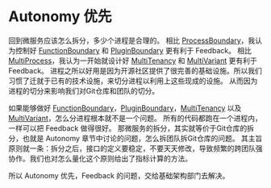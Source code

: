 # Autonomy 优先

回到微服务应该怎么拆分，多少个进程是合理的。
相比 [ProcessBoundary](./ProcessBoundary/README.md)，我认为控制好 [FunctionBoundary](./FunctionBoundary/README.md) 和 [PluginBoundary](./PluginBoundary/README.md) 更有利于 Feedback。
相比 [MultiProcess](./MultiProcess/README.md)，我认为一开始就设计好 [MultiTenancy](./MultiTenancy/README.md) 和 [MultiVariant](./MultiVariant/README.md) 更有利于 Feedback。
进程之所以好用是因为开源社区提供了很完善的基础设施。所以我们习惯了迁就于已有的技术设施，来切分进程以利用上这些现成的设施。
从而因为进程的切分来影响我们对Git仓库和团队的切分。

如果能够做好 [FunctionBoundary](./FunctionBoundary/README.md)，[PluginBoundary](./PluginBoundary/README.md)，[MultiTenancy](./MultiTenancy/README.md) 以及 [MultiVariant](./MultiVariant/README.md)，怎么分进程根本就不是一个问题。
所有的代码都跑在一个进程内，一样可以把 Feedback 做得很好。
那微服务的拆分，其实就等价于Git仓库的拆分，也就是 Autonomy 章节中讨论的问题，怎么拆团队拆Git仓库的问题。
其主旨原则就一条：拆分之后，接口的定义要稳定，不要天天修改，导致频繁的跨团队强协作。我们也对怎么量化这个原则给出了指标计算的方法。

所以 Autonomy 优先，Feedback 的问题，交给基础架构部门去解决。